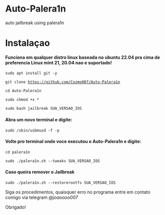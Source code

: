 # Auto-Palera1n
auto jailbreak using palera1n

<h1>Instalaçao</h1>

<h4>Funciona em qualquer distro linux baseada no ubuntu 22.04 pra cima de preferencia Linux mint 21, 20.04 nao e suportado!</h4>

<code>sudo apt install git -y</code>

<code>git clone https://github.com/Cozmo007/Auto-Palera1n</code>

<code>cd Auto-Palera1n</code>

<code>sudo chmod +x *</code>

<code>sudo bash jailbreak SUA_VERSAO_IOS</code>

<h4>Abra um novo terminal e digite:</h4>

<code>sudo /sbin/usbmuxd -f -p</code>

<h4>Volte pro terminal onde voce executou o Auto-Palera1n e digite:</h4>

<code>cd palera1n</code>

<code>sudo ./palera1n.sh --tweaks SUA_VERSAO_IOS</code>

<h4>Caso queira remover o Jailbreak</h4>

<code>sudo ./palera1n.sh --restorerootfs SUA_VERSAO_IOS</code>

<p>Siga os procedimentos, quaisquer erro no programa entre em contato comigo via telegram <i>@joaoooo007</i></p>

<p>Obrigado!</p>
